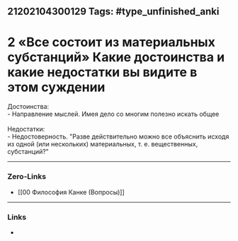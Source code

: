 21202104300129
Tags: #type_unfinished_anki 
---
# 2 «Все состоит из материальных субстанций» Какие достоинства и какие недостатки вы видите в этом суждении

Достоинства:<br>  - Направление мыслей. Имея дело со многим полезно искать общее<br><br>Недостатки:<br>  - Недостоверность. "Разве действительно можно все объяснить исходя из одной (или нескольких) материальных, т. е. вещественных, субстанций?"<br>

---
### Zero-Links
- [[00 Философия Канке (Вопросы)]]
---
### Links
-